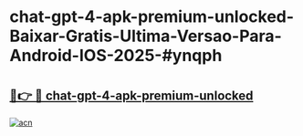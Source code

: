 # chat-gpt-4-apk-premium-unlocked-Baixar-Gratis-Ultima-Versao-Para-Android-IOS-2025-#ynqph

# <h2><a href="https://ainizakaria.my?title=chat-gpt-4-apk-premium-unlocked&ref=25M">🔗👉 🔴 chat-gpt-4-apk-premium-unlocked</a></h2>

[![acn](https://github.com/user-attachments/assets/0f9c940e-d8b0-45ae-aac7-cd30a18b3e1c)](https://ainizakaria.my?title=chat-gpt-4-apk-premium-unlocked&ref=25M)

